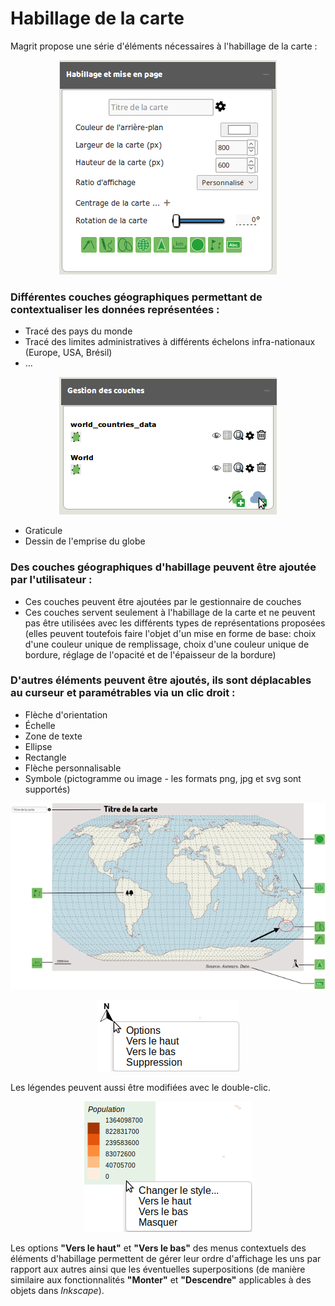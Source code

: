 # Habillage de la carte


Magrit propose une série d'éléments nécessaires à l'habillage de la carte :
<p style="text-align: center;">
<img src="img/win_hab_fr.png" alt="Dialogue d'habillage"/>
</p>




### Différentes couches géographiques permettant de contextualiser les données représentées :

- Tracé des pays du monde
- Tracé des limites administratives à différents échelons infra-nationaux (Europe, USA, Brésil)
- ...

<p style="text-align: center;">
<img src="img/win_hablayer_fr.png" alt="Layer additionnels"/>
</p>

- Graticule
- Dessin de l'emprise du globe


### Des couches géographiques d'habillage peuvent être ajoutée par l'utilisateur :

- Ces couches peuvent être ajoutées par le gestionnaire de couches
- Ces couches servent seulement à l'habillage de la carte et ne peuvent pas être utilisées avec les différents types de représentations proposées
(elles peuvent toutefois faire l'objet d'un mise en forme de base: choix d'une couleur unique de remplissage, choix d'une couleur unique de bordure, réglage de l'opacité et de l'épaisseur de la bordure)

### D'autres éléments peuvent être ajoutés, ils sont déplacables au curseur et paramétrables via un clic droit :

- Flèche d'orientation
- Échelle
- Zone de texte
- Ellipse
- Rectangle
- Flèche personnalisable
- Symbole (pictogramme ou image - les formats png, jpg et svg sont supportés)

<p style="text-align: center;">
<img src="img/example_mise_en_page.png" alt="Éléments de mise en page"/>
</p>

<p style="text-align: center;">
<img src="img/contextmenu_northArrow.png" alt="Menu contextuel"/>
</p>

Les légendes peuvent aussi être modifiées avec le double-clic.

<p style="text-align: center;">
<img src="img/contextmenu_legend.png" alt="Menu contextuel"/>
</p>

Les options **"Vers le haut"** et **"Vers le bas"** des menus contextuels des éléments d'habillage permettent de gérer leur ordre d'affichage les uns par rapport aux autres ainsi que les éventuelles superpositions (de manière similaire aux fonctionnalités **"Monter"** et **"Descendre"** applicables à des objets dans *Inkscape*).
